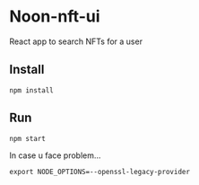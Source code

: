 # Noon-nft-ui
React app to search NFTs for a user

## Install
```
npm install
```

## Run
```
npm start
```
In case u face problem...
```
export NODE_OPTIONS=--openssl-legacy-provider
```
